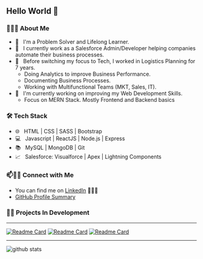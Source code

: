 ## **Hello World** 👋

<h3> 👨🏻‍💻 About Me </h3>

- 🧩 &nbsp; I'm a Problem Solver and Lifelong Learner.
- 💼 &nbsp; I currently work as a Salesforce Admin/Developer helping companies automate their business processes.
- 🚢 &nbsp; Before switching my focus to Tech, I worked in Logistics Planning for 7 years.
    -   Doing Analytics to improve Business Performance.
    -   Documenting Business Processes.
    -   Working with Multifunctional Teams (MKT, Sales, IT).
- 🌱 &nbsp; I'm currently working on improving my Web Development Skills. 
    -   Focus on MERN Stack. Mostly Frontend and Backend basics

<h3>🛠 Tech Stack</h3>

- 🌐 &nbsp; HTML | CSS | SASS | Bootstrap
- 💻 &nbsp; Javascript | ReactJS | Node.js | Express
- 📚 &nbsp; MySQL | MongoDB | Git  
- 📈 &nbsp; Salesforce: Visualforce | Apex | Lightning Components

### 📫🤝🏻 Connect with Me

 - You can find me on [LinkedIn](https://www.linkedin.com/in/iqrivas/) 👩🏾‍💻
 - [GitHub Profile Summary](https://profile-summary-for-github.com/user/iqrivas)

###  🧮🧪 Projects In Development
---
[![Readme Card](https://github-readme-stats.vercel.app/api/pin/?username=iqrivas&repo=altardepterio)](https://github.com/anuraghazra/github-readme-stats)
[![Readme Card](https://github-readme-stats.vercel.app/api/pin/?username=iqrivas&repo=altardepterio-api)](https://github.com/anuraghazra/github-readme-stats)
[![Readme Card](https://github-readme-stats.vercel.app/api/pin/?username=iqrivas&repo=bettyb)](https://github.com/anuraghazra/github-readme-stats)

---
![github stats](https://github-readme-stats.vercel.app/api?username=iqrivas&show_icons=true)
